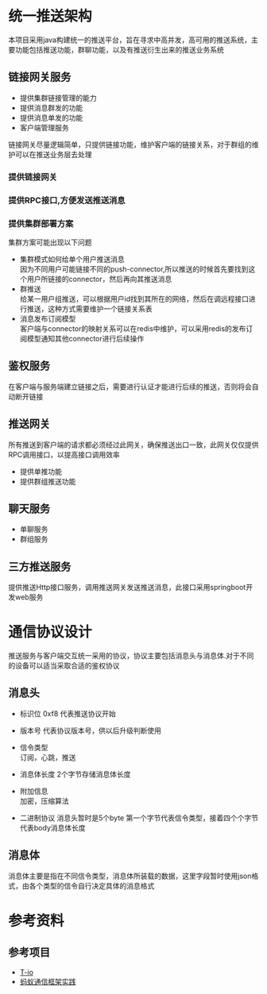 # 统一推送架构
本项目采用java构建统一的推送平台，旨在寻求中高并发，高可用的推送系统，主要功能包括推送功能，群聊功能，以及有推送衍生出来的推送业务系统

## 链接网关服务

* 提供集群链接管理的能力
* 提供消息群发的功能
* 提供消息单发的功能
* 客户端管理服务

链接网关尽量逻辑简单，只提供链接功能，维护客户端的链接关系，对于群组的维护可以在推送业务层去处理
### 提供链接网关
### 提供RPC接口,方便发送推送消息
### 提供集群部署方案
集群方案可能出现以下问题
* 集群模式如何给单个用户推送消息  
因为不同用户可能链接不同的push-connector,所以推送的时候首先要找到这个用户所链接的connector，然后再向其推送消息
* 群推送  
给某一用户组推送，可以根据用户id找到其所在的网络，然后在调远程接口进行推送，这种方式需要维护一个链接关系表
* 消息发布订阅模型  
客户端与connector的映射关系可以在redis中维护，可以采用redis的发布订阅模型通知其他connector进行后续操作

## 鉴权服务
在客户端与服务端建立链接之后，需要进行认证才能进行后续的推送，否则将会自动断开链接

## 推送网关
所有推送到客户端的请求都必须经过此网关，确保推送出口一致，此网关仅仅提供RPC调用接口，以提高接口调用效率
* 提供单推功能
* 提供群组推送功能

## 聊天服务
* 单聊服务
* 群组服务

## 三方推送服务
提供推送Http接口服务，调用推送网关发送推送消息，此接口采用springboot开发web服务

# 通信协议设计

推送服务与客户端交互统一采用的协议，协议主要包括消息头与消息体.对于不同的设备可以适当采取合适的鉴权协议

## 消息头
* 标识位 0xf8 代表推送协议开始
* 版本号 代表协议版本号，供以后升级判断使用
* 信令类型  
订阅，心跳，推送
* 消息体长度 2个字节存储消息体长度
* 附加信息  
加密，压缩算法

* 二进制协议
消息头暂时是5个byte
第一个字节代表信令类型，接着四个个字节代表body消息体长度


## 消息体
消息体主要是指在不同信令类型，消息体所装载的数据，这里字段暂时使用json格式，由各个类型的信令自行决定具体的消息格式

# 参考资料

## 参考项目
* [T-io](https://github.com/tywo45/t-io)
* [蚂蚁通信框架实践](https://mp.weixin.qq.com/s/JRsbK1Un2av9GKmJ8DK7IQ)

